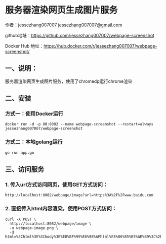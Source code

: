 # 服务器渲染网页生成图片服务


作者：jessezhang007007 <jessezhang007007@gmail.com>

github地址：https://github.com/jessezhang007007/webpage-screenshot

Docker Hub 地址：https://hub.docker.com/r/jessezhang007007/webpage-screenshot/


## 一、说明：

服务器渲染网页生成图片服务，使用了chromedp运行chrome渲染

## 二、安装

### 方式一：使用Docker运行

```
docker run -d -p 80:8082 --name webpage-screenshot --restart=always jessezhang007007/webpage-screenshot
```


### 方式二：本地golang运行

```bash
go run app.go
```


## 三、访问服务
### 1. 传入url方式访问网页，使用GET方式访问：

```
http://localhost:8082/webpage/image?url=https%3A%2F%2Fwww.baidu.com
```

### 2. 直接传入html内容渲染，使用POST方式访问：

```
curl -X POST \
  http://localhost:8082/webpage/image \
  -o webpage-image.png \
  -d html=%3Chtml%3E%3Cbody%3E%E8%BF%99%E6%98%AFhtml%E5%86%85%E5%AE%B9%3C%2Fbody%3E%3C%2Fhtml%3E
```
